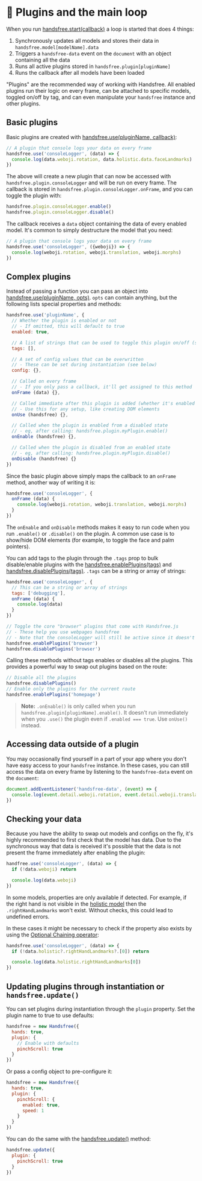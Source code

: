 # 🔌 Plugins and the main loop

When you run [handsfree.start(callback)](/ref/method/start/) a loop is started that does 4 things:

1. Synchronously updates all models and stores their data in `handsfree.model[modelName].data`
2. Triggers a `handsfree-data` event on the `document` with an object containing all the data
3. Runs all active plugins stored in `handsfree.plugin[pluginName]`
4. Runs the callback after all models have been loaded

"Plugins" are the recommended way of working with Handsfree. All enabled plugins run their logic on every frame, can be attached to specific models, toggled on/off by tag, and can even manipulate your `handsfree` instance and other plugins.

## Basic plugins

Basic plugins are created with [handsfree.use(pluginName, callback)](/ref/method/use/):

```js
// A plugin that console logs your data on every frame
handsfree.use('consoleLogger', (data) => {
  console.log(data.weboji.rotation, data.holistic.data.faceLandmarks)
})
```

The above will create a new plugin that can now be accessed with `handsfree.plugin.consoleLogger` and will be run on every frame. The callback is stored in `handsfree.plugin.consoleLogger.onFrame`, and you can toggle the plugin with:

```js
handsfree.plugin.consoleLogger.enable()
handsfree.plugin.consoleLogger.disable()
```

The callback receives a `data` object containing the data of every enabled model. It's common to simply destructure the model that you need:

```js
// A plugin that console logs your data on every frame
handsfree.use('consoleLogger', ({weboji}) => {
  console.log(weboji.rotation, weboji.translation, weboji.morphs)
})
```

## Complex plugins

Instead of passing a function you can pass an object into [handsfree.use(pluginName, opts)](/ref/method/use/). `opts` can contain anything, but the following lists special properties and methods:

```js
handsfree.use('pluginName', {
  // Whether the plugin is enabled or not
  // - If omitted, this will default to true
  enabled: true,

  // A list of strings that can be used to toggle this plugin on/off (see below)
  tags: [],

  // A set of config values that can be overwritten
  // - These can be set during instantiation (see below)
  config: {},

  // Called on every frame
  // - If you only pass a callback, it'll get assigned to this method
  onFrame (data) {},

  // Called immediate after this plugin is added (whether it's enabled or not)
  // - Use this for any setup, like creating DOM elements
  onUse (handsfree) {},

  // Called when the plugin is enabled from a disabled state
  // - eg, after calling: handsfree.plugin.myPlugin.enable()
  onEnable (handsfree) {},

  // Called when the plugin is disabled from an enabled state
  // - eg, after calling: handsfree.plugin.myPlugin.disable()
  onDisable (handsfree) {}
})
```

Since the basic plugin above simply maps the callback to an `onFrame` method, another way of writing it is:

```js
handsfree.use('consoleLogger', {
  onFrame (data) {
    console.log(weboji.rotation, weboji.translation, weboji.morphs)
  }
})
```

The `onEnable` and `onDisable` methods makes it easy to run code when you run `.enable()` or `.disable()` on the plugin. A common use case is to show/hide DOM elements (for example, to toggle the face and palm pointers).

You can add tags to the plugin through the `.tags` prop to bulk disable/enable plugins with the [handsfree.enablePlugins(tags)](/ref/method/enablePlugins/) and [handsfree.disablePlugins(tags)](/ref/method/disablePlugins/). `.tags` can be a string or array of strings:

```js
handsfree.use('consoleLogger', {
  // This can be a string or array of strings
  tags: ['debugging'],
  onFrame (data) {
    console.log(data)
  }
})

// Toggle the core "browser" plugins that come with Handsfree.js
// - These help you use webpages handsfree
// - Note that the consoleLogger will still be active since it doesn't have a browser tag
handsfree.enablePlugins('browser')
handsfree.disablePlugins('browser')
```

Calling these methods without tags enables or disables all the plugins. This provides a powerful way to swap out plugins based on the route:

```js
// Disable all the plugins
handsfree.disablePlugins()
// Enable only the plugins for the current route
handsfree.enablePlugins('homepage')
```

> **Note:** `.onEnable()` is only called when you run `handsfree.plugin[pluginName].enable()`. It doesn't run immediately when you `.use()` the plugin even if `.enabled === true`. Use `onUse()` instead. 

## Accessing data outside of a plugin

You may occasionally find yourself in a part of your app where you don't have easy access to your `handsfree` instance. In these cases, you can still access the data on every frame by listening to the `handsfree-data` event on the `document`:

```js
document.addEventListener('handsfree-data', (event) => {
  console.log(event.detail.weboji.rotation, event.detail.weboji.translation)
})
```

## Checking your data

Because you have the ability to swap out models and configs on the fly, it's highly recommended to first check that the model has data. Due to the synchronous way that data is received it's possible that the data is not present the frame immediately after enabling the plugin:

```js
handfree.use('consoleLogger', (data) => {
  if (!data.weboji) return

  console.log(data.weboji)
})
```

In some models, properties are only available if detected. For example, if the right hand is not visible in the [holistic model](/ref/model/holistic/) then the `.rightHandLandmarks` won't exist. Without checks, this could lead to undefined errors.

In these cases it might be necessary to check if the property also exists by using the [Optional Chaining operator](https://www.joshwcomeau.com/operator-lookup?match=optional-chaining):

```js
handsfree.use('consoleLogger', (data) => {
  if (!data.holistic?.rightHandLandmarks?.[0]) return

  console.log(data.holistic.rightHandLandmarks[0])
})
```

## Updating plugins through instantiation or `handsfree.update()`

You can set plugins during instantiation through the `plugin` property. Set the plugin name to true to use defaults:

```js
handsfree = new Handsfree({
  hands: true,
  plugin: {
    // Enable with defaults
    pinchScroll: true
  }
})
```

Or pass a config object to pre-configure it:

```js
handsfree = new Handsfree({
  hands: true,
  plugin: {
    pinchScroll: {
      enabled: true,
      speed: 1
    }
  }
})
```

You can do the same with the [handsfree.update()](/ref/method/update/) method:

```js
handsfree.update({
  plugin: {
    pinchScroll: true
  }
})
```